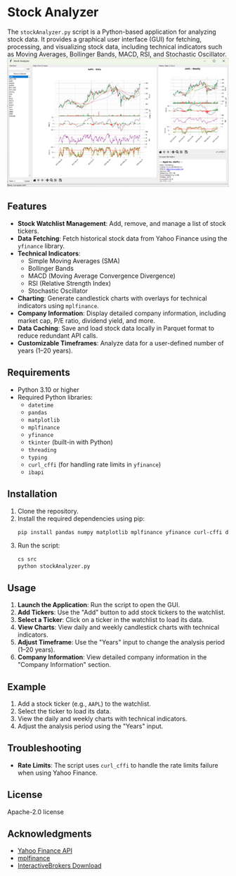 # Stock Analyzer

The `stockAnalyzer.py` script is a Python-based application for analyzing stock data. It provides a graphical user interface (GUI) for fetching, processing, and visualizing stock data, including technical indicators such as Moving Averages, Bollinger Bands, MACD, RSI, and Stochastic Oscillator.
![Screenshot](screenshot.png)

## Features

- **Stock Watchlist Management**: Add, remove, and manage a list of stock tickers.
- **Data Fetching**: Fetch historical stock data from Yahoo Finance using the `yfinance` library.
- **Technical Indicators**:
  - Simple Moving Averages (SMA)
  - Bollinger Bands
  - MACD (Moving Average Convergence Divergence)
  - RSI (Relative Strength Index)
  - Stochastic Oscillator
- **Charting**: Generate candlestick charts with overlays for technical indicators using `mplfinance`.
- **Company Information**: Display detailed company information, including market cap, P/E ratio, dividend yield, and more.
- **Data Caching**: Save and load stock data locally in Parquet format to reduce redundant API calls.
- **Customizable Timeframes**: Analyze data for a user-defined number of years (1–20 years).

## Requirements

- Python 3.10 or higher
- Required Python libraries:
  - `datetime`
  - `pandas`
  - `matplotlib`
  - `mplfinance`
  - `yfinance`
  - `tkinter` (built-in with Python)
  - `threading`
  - `typing`
  - `curl_cffi` (for handling rate limits in `yfinance`)
  - `ibapi`

## Installation

1. Clone the repository.
2. Install the required dependencies using pip:
   ```bash
   pip install pandas numpy matplotlib mplfinance yfinance curl-cffi datetime threading typing ibapi
   ```
3. Run the script:
   ```
   cs src
   python stockAnalyzer.py
   ```

## Usage

1. **Launch the Application**: Run the script to open the GUI.
2. **Add Tickers**: Use the "Add" button to add stock tickers to the watchlist.
3. **Select a Ticker**: Click on a ticker in the watchlist to load its data.
4. **View Charts**: View daily and weekly candlestick charts with technical indicators.
5. **Adjust Timeframe**: Use the "Years" input to change the analysis period (1–20 years).
6. **Company Information**: View detailed company information in the "Company Information" section.

## Example

1. Add a stock ticker (e.g., `AAPL`) to the watchlist.
2. Select the ticker to load its data.
3. View the daily and weekly charts with technical indicators.
4. Adjust the analysis period using the "Years" input.

## Troubleshooting

- **Rate Limits**: The script uses `curl_cffi` to handle the rate limits failure when using Yahoo Finance.

## License
Apache-2.0 license 

## Acknowledgments

- [Yahoo Finance API](https://github.com/ranaroussi/yfinance)
- [mplfinance](https://github.com/matplotlib/mplfinance)
- [InteractiveBrokers Download](https://interactivebrokers.github.io/)

